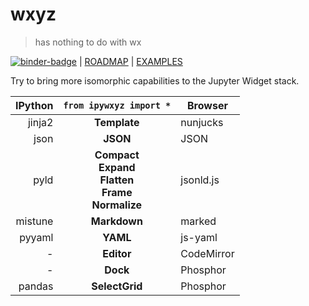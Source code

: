 # wxyz

> has nothing to do with wx

[![binder-badge][]][binder] | [ROADMAP][] | [EXAMPLES][]

Try to bring more isomorphic capabilities to the Jupyter Widget stack.

| IPython |                          `from ipywxyz import *`                           | Browser    |
| ------: | :------------------------------------------------------------------------: | ---------- |
|  jinja2 |                                **Template**                                | nunjucks   |
|    json |                                  **JSON**                                  | JSON       |
|    pyld | **Compact**<br/>**Expand**<br/>**Flatten**<br/>**Frame**<br/>**Normalize** | jsonld.js  |
| mistune |                                **Markdown**                                | marked     |
|  pyyaml |                                  **YAML**                                  | js-yaml    |
|       - |                                 **Editor**                                 | CodeMirror |
|       - |                                  **Dock**                                  | Phosphor   |
|  pandas |                               **SelectGrid**                               | Phosphor   |

[binder]: https://mybinder.org/v2/gh/deathbeds/wxyz/master?urlpath=lab/tree/src/py/wxyz_notebooks/src/wxyz/notebooks/index.ipynb
[binder-badge]: https://mybinder.org/badge_logo.svg
[roadmap]: ./ROADMAP.md
[examples]: ./src/py/wxyz_notebooks/src/wxyz/notebooks/index.ipynb
